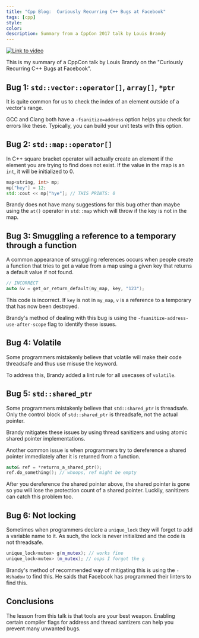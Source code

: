 ```yaml
---
title: "Cpp Blog:  Curiously Recurring C++ Bugs at Facebook"
tags: [cpp]
style:
color:
description: Summary from a CppCon 2017 talk by Louis Brandy
---
```


[![Link to video](http://img.youtube.com/vi/lkgszkPnV8g&ab_channel=CppCon/0.jpg)](http://www.youtube.com/watch?v=lkgszkPnV8g&ab_channel=CppCon)

This is my summary of a CppCon talk by Louis Brandy on the "Curiously Recurring C++ Bugs at Facebook".

## Bug 1: `std::vector::operator[]`, `array[]`, `*ptr`
It is quite common for us to check the index of an element outside of a vector's range.

GCC and Clang both have a `-fsanitize=address` option helps you check for errors like these. Typically, you can build your unit tests with this option.

## Bug 2: `std::map::operator[]`
In C++ square bracket operator will actually create an element if the element you are trying to find does not exist. If the value in the map is an `int`, it will be initialized to 0.
```cpp
map<string, int> mp;
mp["hey"] = 12;
std::cout << mp["hye"]; // THIS PRINTS: 0
```

Brandy does not have many suggestions for this bug other than maybe using the `at()` operator in `std::map` which will throw if the key is not in the map.

## Bug 3: Smuggling a reference to a temporary through a function
A common appearance of smuggling references occurs when people create a function that tries to get a value from a map using a given key that returns a default value if not found.
```cpp
// INCORRECT
auto &v = get_or_return_default(my_map, key, "123");
```

This code is incorrect. If `key` is not in `my_map`, `v` is a reference to a temporary that has now been destroyed.

Brandy's method of dealing with this bug is using the `-fsanitize-address-use-after-scope` flag to identify these issues.

## Bug 4: Volatile
Some programmers mistakenly believe that volatile will make their code threadsafe and thus use misuse the keyword.

To address this, Brandy added a lint rule for all usecases of `volatile`.

## Bug 5: `std::shared_ptr`
Some programmers mistakenly believe that `std::shared_ptr` is threadsafe. Only the control block of `std::shared_ptr` is threadsafe, not the actual pointer.

Brandy mitigates these issues by using thread sanitizers and using atomic shared pointer implementations.

Another common issue is when programmers try to dereference a shared pointer immediately after it is returned from a function.
```cpp
auto& ref = *returns_a_shared_ptr();
ref.do_something(); // whoops, ref might be empty
```
After you dereference the shared pointer above, the shared pointer is gone so you will lose the protection count of a shared pointer. Luckily, sanitizers can catch this problem too.

## Bug 6: Not locking
Sometimes when programmers declare a `unique_lock` they will forget to add a variable name to it. As such, the lock is never initialized and the code is not threadsafe.
```cpp
unique_lock<mutex> g(m_mutex); // works fine
unique_lock<mutex> (m_mutex); // oops I forgot the g
```

Brandy's method of recommended way of mitigating this is using the `-Wshadow` to find this. He saids that Facebook has programmed their linters to find this.

## Conclusions
The lesson from this talk is that tools are your best weapon. Enabling certain compiler flags for address and thread santizers can help you prevent many unwanted bugs.





